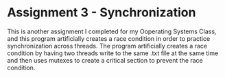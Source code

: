 # Assignment 3 - Synchronization

This is another assignment I completed for my Ooperating Systems Class, and this program
artificially creates a race condition in order to practice synchronization across threads.
The program artificially creates a race condition by having two threads write to the
same .txt file at the same time and then uses mutexes to create a critical
section to prevent the race condition.
